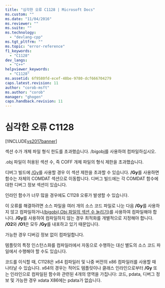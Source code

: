```yaml
---
title: "심각한 오류 C1128 | Microsoft Docs"
ms.custom: ""
ms.date: "11/04/2016"
ms.reviewer: ""
ms.suite: ""
ms.technology: 
  - "devlang-cpp"
ms.tgt_pltfrm: ""
ms.topic: "error-reference"
f1_keywords: 
  - "C1128"
dev_langs: 
  - "C++"
helpviewer_keywords: 
  - "C1128"
ms.assetid: 6f9580fd-ecef-48be-9780-dcf666704279
caps.latest.revision: 11
author: "corob-msft"
ms.author: "corob"
manager: "ghogen"
caps.handback.revision: 11
---
```

# 심각한 오류 C1128
[!INCLUDE[vs2017banner](../../assembler/inline/includes/vs2017banner.md)]

섹션 수가 개체 파일 형식 한도를 초과했습니다. \/bigobj를 사용하여 컴파일하십시오.  
  
 .obj 파일이 허용된 섹션 수, 즉 COFF 개체 파일의 형식 제한을 초과했습니다.  
  
 디버그 빌드에 [\/Gy](../../build/reference/gy-enable-function-level-linking.md)를 사용할 경우 이 섹션 제한을 초과할 수 있습니다. **\/Gy**를 사용하면 함수는 자체의 COMDAT 섹션으로 이동합니다.  디버그 빌드에는 각 COMDAT 함수에 대한 디버그 정보 섹션이 있습니다.  
  
 인라인 함수가 너무 많을 경우에도 C1128 오류가 발생할 수 있습니다.  
  
 이 오류를 해결하려면 소스 파일을 여러 개의 소스 코드 파일로 나눈 다음 **\/Gy**를 사용하지 않고 컴파일하거나[\/bigobj\(.Obj 파일의 섹션 수 늘리기\)](../../build/reference/bigobj-increase-number-of-sections-in-dot-obj-file.md)를 사용하여 컴파일해야 합니다.  **\/Gy**를 사용하여 컴파일하지 않는 경우 최적화를 개별적으로 지정해야 합니다. **\/O2**와 **\/O1**은 모두 **\/Gy**를 내포하고 있기 때문입니다.  
  
 가능한 경우 디버깅 정보 없이 컴파일합니다.  
  
 템플릿의 특정 인스턴스화를 컴파일러에서 자동으로 수행하는 대신 별도의 소스 코드 파일에서 수행해야 할 수도 있습니다.  
  
 코드를 이식할 때, C1128은 x64 컴파일러 및 나중 버전의 x86 컴파일러를 사용할 때 나타날 수 있습니다. x64의 경우는 적어도 템플릿이나 클래스 인라인으로부터 **\/Gy** 또는 인라인으로 컴파일된 함수와 관련된 4개의 영역을 가집니다: 코드, pdata, 디버그 정보 및 가능한 경우 xdata  X86에는 pdata가 없습니다.